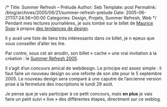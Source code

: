 /*
 Title: Summer Refresh &#8211; Prélude
 Author: Seb
 Template: post
 Permalink: /blog/archives/2005/06/21/summer-refresh-prelude
 Date: 2005-06-21T07:24:56+00:00
 Categories: Design, Projets, Summer Refresh, Web
*/
Pendant mes lectures journalières, je suis tombé sur le billet de [Maurice Svay][1] à propos [des tendances de design][2].

<!--more-->

Il y avait une liste de liens très intéressants dans ce billet, je n epeux que vous conseiller d&rsquo;aller les lire.

Par contre, sous cet air anodin, son billet &laquo;&nbsp;cache&nbsp;&raquo; une vrai invitation à la création : le [Summer Refresh 2005][3].

Il s&rsquo;agit d&rsquo;un concours amical de webdesign. Le principe est assez simple&nbsp;: il faut faire un nouveau design ou une refonte de son site pour le 5 septembre 2005. Le nouveau design sera comparé à une caputre de l&rsquo;ancienne version prise à la fermeture des inscriptions le lundi 29 ao&ucirc;t.

Je pense que je vais participer à ce petit concours, mais **en plus** je vais faire un petit suivi &laquo;&nbsp;live&nbsp;&raquo; des différentes étapes, directment sur ce weblog.

 [1]: http://www.svay.com
 [2]: http://www.svay.com/blog/index/2005/06/18/269-tendances
 [3]: http://www.summer-refresh-05.com